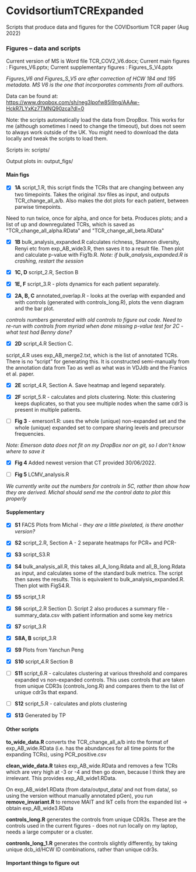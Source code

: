 # CovidsortiumTCRExpanded
Scripts that produce data and figures for the COVIDsortium TCR paper (Aug 2022)

### Figures – data and scripts

Current version of MS is Word file TCR_COV2_V6.docx; Current main figures : Figures_V6.pptx; Current supplementary figures : Figures_S_V4.pptx 

*Figures_V6 and Figures_S_V5 are after correction of HCW 184 and 195 metadata. MS V6 is the one that incorporates comments from all authors.*

Data can be found at: https://www.dropbox.com/sh/neg3lpofw85l9ng/AAAw-HckR7LYxKz7TMNQ90zca?dl=0

Note: the scripts automatically load the data from DropBox. This works for me (although sometimes I need to change the timeout), but does not seem to always work outside of the UK. You might need to download the data locally and tweak the scripts to load them.

Scripts in: scripts/

Output plots in: output_figs/

#### Main figs
- [x] **1A** script_1.R, this script finds the TCRs that are changing between any two timepoints. Takes the original .tsv files as input, and outputs TCR_change_all_a/b. Also makes the dot plots for each patient, between parwise timepoints. 

Need to run twice, once for alpha, and once for beta. Produces plots; and a list of up and downregulated TCRs, which is saved as "TCR_change_all_alpha.RData" and "TCR_change_all_beta.RData"

- [x] **1B** bulk_analysis_expanded.R calculates richness, Shannon diversity, Renyi etc from exp_AB_wide3.R, then saves it to a result file. Then plot and calculate p-value with Fig1b.R. *Note: if bulk_analysis_expanded.R is crashing, restart the session*

- [x] **1C, D** script_2.R, Section B

- [x] **1E, F** script_3.R - plots dynamics for each patient separately.

- [x] **2A, B, C** annotated_overlap.R - looks at the overlap with expanded and with controls (generated with controls_long.R), plots the venn diagram and the bar plot.

*controls numbers generated with old controls to figure out code. Need to re-run with controls from myriad when done*
*missing p-value test for 2C - what test had Benny done?*

- [x] **2D** script_4.R Section C. 

script_4.R uses exp_AB_merge2.txt, which is the list of annotated TCRs. There is no “script” for generating this. It is constructed semi-manually from the annotation data from Tao as well as what was in VDJdb and the Franics et al. paper.

- [x] **2E** script_4.R, Section A. Save heatmap and legend separately.

- [x] **2F** script_5.R - calculates and plots clustering. Note: this clustering keeps duplicates, so that you see multiple nodes when the same cdr3 is present in multiple patients.

- [ ] **Fig 3** - emerson1.R: uses the whole (unique) non-expanded set and the whole (unique) expanded set to compare sharing levels and precursor frequencies.

*Note: Emerson data does not fit on my DropBox nor on git, so I don't know where to save it*

- [x] **Fig 4** Added newest version that CT provided 30/06/2022.

- [ ] **Fig 5** LCMV_analysis.R

*We currently write out the numbers for controls in 5C, rather than show how they are derived. Michal should send me the control data to plot this properly*

#### Supplementary

- [x] **S1** FACS Plots from Michal - *they are a little pixelated, is there another version?*

- [x] **S2** script_2.R, Section A - 2 separate heatmaps for PCR+ and PCR-

- [x] **S3** script_S3.R

- [x] **S4** bulk_analysis_all.R, this takes all_A_long.Rdata and all_B_long.Rdata as input, and calculates some of the standard bulk metrics. The script then saves the results. This is equivalent to bulk_analysis_expanded.R. Then plot with FigS4.R.

- [x] **S5** script_1.R

- [x] **S6** script_2.R Section D. Script 2 also produces a summary file - summary_data.csv with patient information and some key metrics

- [x] **S7** script_3.R

- [x] **S8A, B** script_3.R

- [x] **S9** Plots from Yanchun Peng

- [x] **S10** script_4.R Section B

- [ ] **S11** script_6.R - calculates clustering at various threshold and compares expanded vs non-expanded controls. This uses controls that are taken from unique CDR3s (controls_long.R) and compares them to the list of unique cdr3s that expand.

- [ ] **S12** script_5.R - calculates and plots clustering

- [x] **S13** Generated by TP

#### Other scripts

**to_wide_data.R** converts the TCR_change_all_a/b into the format of exp_AB_wide.RData (i.e. has the abundances for all time points for the expanding TCRs), using PCR_positive.csv

**clean_wide_data.R** takes exp_AB_wide.RData and removes a few TCRs which are very high at -3 or -4 and then go down, because I think they are irrelevant. This provides  exp_AB_wide1.RData. 

On exp_AB_wide1.RData (from data/output_data/ and not from data/, so using the version without manually annotated pGen), you run **remove_invariant.R** to remove MAIT and IkT cells from the expanded list -> obtain exp_AB_wide3.RData

**controls_long.R** generates the controls from unique CDR3s. These are the controls used in the current figures - does not run locally on my laptop, needs a large computer or a cluster.

**contronls_long_1.R** generates the controls slightly differently, by taking unique dcb_id/HCW ID combinations, rather than unique cdr3s. 

#### Important things to figure out
